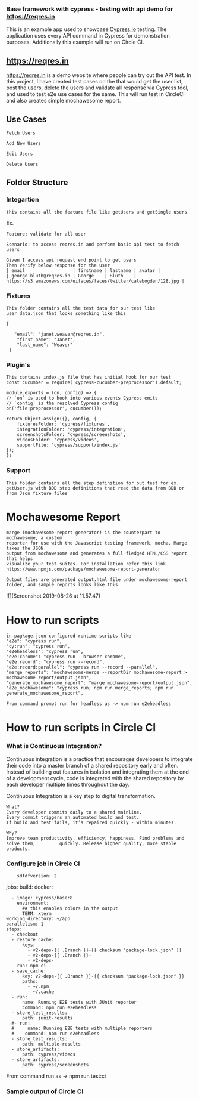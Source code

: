 
### Base framework with cypress - testing with api demo for https://reqres.in

This is an example app used to showcase [Cypress.io](https://www.cypress.io/) testing. The application uses every API command in Cypress for demonstration purposes. Additionally this example will run on Circle CI.

## https://reqres.in
https://reqres.in is a demo website where people can try out the API test. In this project, I have created test cases on the that would get the user list, post the users, delete the users and validate all response via Cypress tool, and used to test e2e use cases for the same. This will run test in CircleCI and also creates simple mochawesome report. 

## Use Cases
	Fetch Users

	Add New Users

	Edit Users    

	Delete Users

## Folder Structure 
### Integartion 
    this contains all the feature file like getUsers and getSingle users 

Ex.

	Feature: validate for all user
	
    Scenario: to access reqres.in and perform basic api test to fetch users
	
    Given I access api request end point to get users 
	Then Verify below response for the user
    | email                  | firstname | lastname | avatar |
    | george.bluth@reqres.in | George    | Bluth    | 	https://s3.amazonaws.com/uifaces/faces/twitter/calebogden/128.jpg |

### Fixtures
	This folder contains all the test data for our test like user_data.json that looks something like this 
    
    {

       "email": "janet.weaver@reqres.in",
        "first_name": "Janet",
        "last_name": "Weaver"
     }
     
 
 ### Plugin's
 
 	This contains index.js file that has initial hook for our test 
    const cucumber = require('cypress-cucumber-preprocessor').default;

	module.exports = (on, config) => {
	// `on` is used to hook into various events Cypress emits
	// `config` is the resolved Cypress config
	on('file:preprocessor', cucumber());
 
	return Object.assign({}, config, {
		fixturesFolder: 'cypress/fixtures',
		integrationFolder: 'cypress/integration',
		screenshotsFolder: 'cypress/screenshots',
		videosFolder: 'cypress/videos',
		supportFile: 'cypress/support/index.js'
	});
	};


### Support

	This folder contains all the step definition for out test for ex. getUser.js with BDD step definitions that read the data from BDD or from Json fixture files
    
# Mochawesome Report

	marge (mochawesome-report-generator) is the counterpart to mochawesome, a custom 		
    reporter for use with the Javascript testing framework, mocha. Marge takes the JSON 	
    output from mochawesome and generates a full fledged HTML/CSS report that helps 		
    visualize your test suites. For installation refer this link https://www.npmjs.com/package/mochawesome-report-generator
    
    Output files are generated output.html file under mochawesome-report folder, and sample reports looks like this
    
 ![](Screenshot 2019-08-26 at 11.57.47)    
 
 
# How to run scripts

	in pagkage.json configured runtime scripts like
    "e2e": "cypress run",
    "cy:run": "cypress run",
    "e2eheadless": "cypress run",
    "e2e:chrome": "cypress run --browser chrome",
    "e2e:record": "cypress run --record",
    "e2e:record:parallel": "cypress run --record --parallel",
    "merge_reports": "mochawesome-merge --reportDir mochawesome-report > mochawesome-report/output.json",
    "generate_mochawesome_report": "marge mochawesome-report/output.json",
    "e2e_mochawesome": "cypress run; npm run merge_reports; npm run generate_mochawesome_report",
    
    From command prompt run for headless as -> npm run e2eheadless
    

 # How to run scripts in Circle CI
 
 
 
 
 ### What is Continuous Integration?

Continuous integration is a practice that encourages developers to integrate their 	code into a master branch of a shared repository early and often. Instead of building out features in isolation and integrating them at the end of a development cycle, code is integrated with the shared repository by each developer multiple times throughout the day.

Continuous Integration is a key step to digital transformation.

	What? 
	Every developer commits daily to a shared mainline.
	Every commit triggers an automated build and test.
	If build and test fails, it’s repaired quickly - within minutes.

	Why? 
	Improve team productivity, efficiency, happiness. Find problems and solve them, 		quickly. Release higher quality, more stable products.



### Configure job in Circle CI

		sdfdfversion: 2

jobs:
  build:
    docker:

      - image: cypress/base:8
        environment:
          ## this enables colors in the output
          TERM: xterm
    working_directory: ~/app
    parallelism: 1
    steps:
      - checkout
      - restore_cache:
          keys:
            - v2-deps-{{ .Branch }}-{{ checksum "package-lock.json" }}
            - v2-deps-{{ .Branch }}-
            - v2-deps-
      - run: npm ci
      - save_cache:
          key: v2-deps-{{ .Branch }}-{{ checksum "package-lock.json" }}
          paths:
            - ~/.npm
            - ~/.cache
      - run:
          name: Running E2E tests with JUnit reporter
          command: npm run e2eheadless
      - store_test_results:
          path: junit-results
      #- run:
      #     name: Running E2E tests with multiple reporters
      #    command: npm run e2eheadless
      - store_test_results:
          path: multiple-results
      - store_artifacts:
          path: cypress/videos
      - store_artifacts:
          path: cypress/screenshots
   
  
  From command run as -> npm run test:ci
  
  ### Sample output of Circle CI



